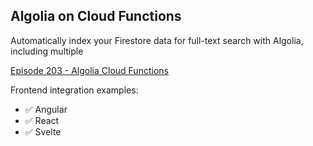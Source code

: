 ## Algolia on Cloud Functions

Automatically index your Firestore data for full-text search with Algolia, including multiple  

[Episode 203 - Algolia Cloud Functions](https://fireship.io/lessons/algolia-cloud-functions/)

Frontend integration examples: 

- ✅ Angular
- ✅ React
- ✅ Svelte

